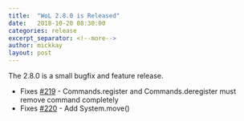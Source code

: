 ```yaml
---
title:  "WoL 2.8.0 is Released"
date:   2018-10-20 08:30:00
categories: release
excerpt_separator: <!--more-->
author: mickkay
layout: post
---
```

The 2.8.0 is a small bugfix and feature release.
<!--more-->
* Fixes [#219](https://github.com/wizards-of-lua/wizards-of-lua/issues/219) - Commands.register and Commands.deregister must remove command completely
* Fixes [#220](https://github.com/wizards-of-lua/wizards-of-lua/issues/220) - Add System.move()
